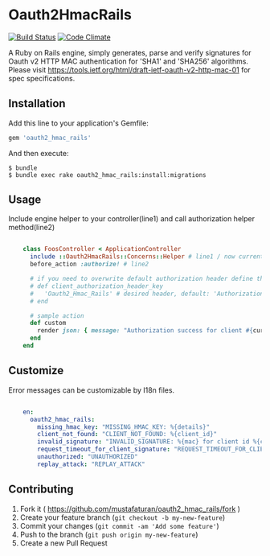 # Oauth2HmacRails

[![Build Status](https://travis-ci.org/mustafaturan/oauth2_hmac_rails.png)](https://travis-ci.org/mustafaturan/oauth2_hmac_rails) [![Code Climate](https://codeclimate.com/github/mustafaturan/oauth2_hmac_rails.png)](https://codeclimate.com/github/mustafaturan/oauth2_hmac_rails)

A Ruby on Rails engine, simply generates, parse and verify signatures for Oauth v2 HTTP MAC authentication for 'SHA1' and 'SHA256' algorithms. Please visit https://tools.ietf.org/html/draft-ietf-oauth-v2-http-mac-01 for spec specifications.

## Installation

Add this line to your application's Gemfile:

```ruby
gem 'oauth2_hmac_rails'
```

And then execute:

    $ bundle
    $ bundle exec rake oauth2_hmac_rails:install:migrations

## Usage

Include engine helper to your controller(line1) and call authorization helper method(line2)
```ruby

    class FoosController < ApplicationController
      include ::Oauth2HmacRails::Concerns::Helper # line1 / now current_client helper is accessible
      before_action :authorize! # line2

      # if you need to overwrite default authorization header define the method below
      # def client_authorization_header_key
      #   'Oauth2_Hmac_Rails' # desired header, default: 'Authorization'
      # end

      # sample action
      def custom
        render json: { message: "Authorization success for client #{current_client.id}." }, status: :ok
      end
    end

```

## Customize

Error messages can be customizable by I18n files.

```yaml

    en:
      oauth2_hmac_rails:
        missing_hmac_key: "MISSING_HMAC_KEY: %{details}"
        client_not_found: "CLIENT_NOT_FOUND: %{client_id}"
        invalid_signature: "INVALID_SIGNATURE: %{mac} for client id %{client_id}"
        request_timeout_for_client_signature: "REQUEST_TIMEOUT_FOR_CLIENT_SIGNATURE: #{mac} for client id #{client_id}"
        unauthorized: "UNAUTHORIZED"
        replay_attack: "REPLAY_ATTACK"

```

## Contributing

1. Fork it ( https://github.com/mustafaturan/oauth2_hmac_rails/fork )
2. Create your feature branch (`git checkout -b my-new-feature`)
3. Commit your changes (`git commit -am 'Add some feature'`)
4. Push to the branch (`git push origin my-new-feature`)
5. Create a new Pull Request
